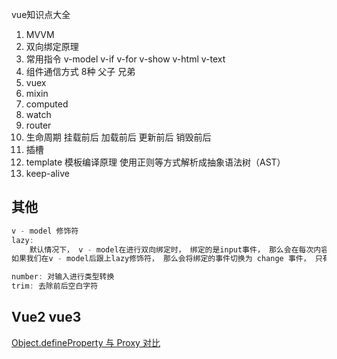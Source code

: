 vue知识点大全
01. MVVM
02. 双向绑定原理
03. 常用指令 v-model v-if v-for v-show v-html v-text
04. 组件通信方式 8种 父子 兄弟  
05. vuex 
06. mixin
07. computed
08. watch
09. router
10. 生命周期 挂载前后  加载前后   更新前后 销毁前后
11. 插槽
12. template 
   模板编译原理  使用正则等方式解析成抽象语法树（AST）
13. keep-alive


## 其他
```js
v - model 修饰符
lazy:
    默认情况下， v - model在进行双向绑定时， 绑定的是input事件， 那么会在每次内容输入后就将最新的值和绑定的属性进行同步；
如果我们在v - model后跟上lazy修饰符， 那么会将绑定的事件切换为 change 事件， 只有在提交时（ 比如回车） 才会触发化

number: 对输入进行类型转换
trim: 去除前后空白字符
```
## Vue2 vue3
 [Object.defineProperty 与 Proxy 对比](https://juejin.cn/post/7069397770766909476#heading-1)



```
